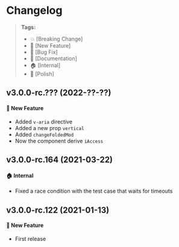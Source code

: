 Changelog
=========

> **Tags:**
> - :boom:       [Breaking Change]
> - :rocket:     [New Feature]
> - :bug:        [Bug Fix]
> - :memo:       [Documentation]
> - :house:      [Internal]
> - :nail_care:  [Polish]

## v3.0.0-rc.??? (2022-??-??)

#### :rocket: New Feature

* Added `v-aria` directive
* Added a new prop `vertical`
* Added `changeFoldedMod`
* Now the component derive `iAccess`

## v3.0.0-rc.164 (2021-03-22)

#### :house: Internal

* Fixed a race condition with the test case that waits for timeouts

## v3.0.0-rc.122 (2021-01-13)

#### :rocket: New Feature

* First release
